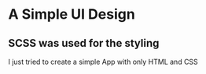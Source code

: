 # A Simple UI Design
## SCSS was used for the styling
I just tried to create a simple App with only HTML and CSS 